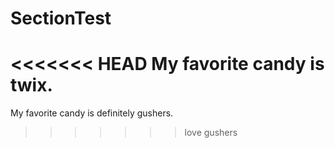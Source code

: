 # SectionTest
<<<<<<< HEAD
My favorite candy is twix.
=======
My favorite candy is definitely gushers.

>>>>>>> love gushers
